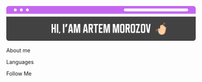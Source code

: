 [![Header](https://github.com/herowarmup/herowarmup/blob/main/assets/header.png)](https://github.com/herowarmup)

About me

Languages

Follow Me

